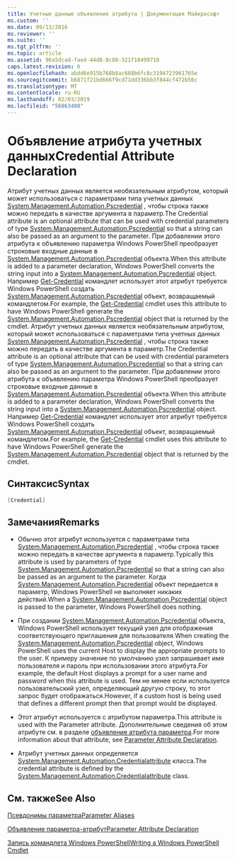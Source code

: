 ```yaml
---
title: Учетные данные объявление атрибута | Документация Майкрософт
ms.custom: ''
ms.date: 09/13/2016
ms.reviewer: ''
ms.suite: ''
ms.tgt_pltfrm: ''
ms.topic: article
ms.assetid: 96a5dcad-faed-44d8-8c80-321f10499710
caps.latest.revision: 6
ms.openlocfilehash: abdd6e915b768b8ac688b6fc8c3194723961765e
ms.sourcegitcommit: b6871f21bd666f9cd71dd336bb3f844cf472b56c
ms.translationtype: MT
ms.contentlocale: ru-RU
ms.lasthandoff: 02/03/2019
ms.locfileid: "56863400"
---
```

# <a name="credential-attribute-declaration"></a><span data-ttu-id="36614-102">Объявление атрибута учетных данных</span><span class="sxs-lookup"><span data-stu-id="36614-102">Credential Attribute Declaration</span></span>

<span data-ttu-id="36614-103">Атрибут учетных данных является необязательным атрибутом, который может использоваться с параметрами типа учетных данных [System.Management.Automation.Pscredential](/dotnet/api/System.Management.Automation.PSCredential) , чтобы строка также можно передать в качестве аргумента в параметр.</span><span class="sxs-lookup"><span data-stu-id="36614-103">The Credential attribute is an optional attribute that can be used with credential parameters of type [System.Management.Automation.Pscredential](/dotnet/api/System.Management.Automation.PSCredential) so that a string can also be passed as an argument to the parameter.</span></span> <span data-ttu-id="36614-104">При добавлении этого атрибута к объявлению параметра Windows PowerShell преобразует строковые входные данные в [System.Management.Automation.Pscredential](/dotnet/api/System.Management.Automation.PSCredential) объекта.</span><span class="sxs-lookup"><span data-stu-id="36614-104">When this attribute is added to a parameter declaration, Windows PowerShell converts the string input into a [System.Management.Automation.Pscredential](/dotnet/api/System.Management.Automation.PSCredential) object.</span></span> <span data-ttu-id="36614-105">Например [Get-Credential](/powershell/module/Microsoft.PowerShell.Security/Get-Credential) командлет использует этот атрибут требуется Windows PowerShell создать [System.Management.Automation.Pscredential](/dotnet/api/System.Management.Automation.PSCredential) объект, возвращаемый командлетом.</span><span class="sxs-lookup"><span data-stu-id="36614-105">For example, the [Get-Credential](/powershell/module/Microsoft.PowerShell.Security/Get-Credential) cmdlet uses this attribute to have Windows PowerShell generate the [System.Management.Automation.Pscredential](/dotnet/api/System.Management.Automation.PSCredential) object that is returned by the cmdlet.</span></span>
<span data-ttu-id="36614-106">Атрибут учетных данных является необязательным атрибутом, который может использоваться с параметрами типа учетных данных [System.Management.Automation.Pscredential](/dotnet/api/System.Management.Automation.PSCredential) , чтобы строка также можно передать в качестве аргумента в параметр.</span><span class="sxs-lookup"><span data-stu-id="36614-106">The Credential attribute is an optional attribute that can be used with credential parameters of type [System.Management.Automation.Pscredential](/dotnet/api/System.Management.Automation.PSCredential) so that a string can also be passed as an argument to the parameter.</span></span> <span data-ttu-id="36614-107">При добавлении этого атрибута к объявлению параметра Windows PowerShell преобразует строковые входные данные в [System.Management.Automation.Pscredential](/dotnet/api/System.Management.Automation.PSCredential) объекта.</span><span class="sxs-lookup"><span data-stu-id="36614-107">When this attribute is added to a parameter declaration, Windows PowerShell converts the string input into a [System.Management.Automation.Pscredential](/dotnet/api/System.Management.Automation.PSCredential) object.</span></span> <span data-ttu-id="36614-108">Например [Get-Credential](/powershell/module/Microsoft.PowerShell.Security/Get-Credential) командлет использует этот атрибут требуется Windows PowerShell создать [System.Management.Automation.Pscredential](/dotnet/api/System.Management.Automation.PSCredential) объект, возвращаемый командлетом.</span><span class="sxs-lookup"><span data-stu-id="36614-108">For example, the [Get-Credential](/powershell/module/Microsoft.PowerShell.Security/Get-Credential) cmdlet uses this attribute to have Windows PowerShell generate the [System.Management.Automation.Pscredential](/dotnet/api/System.Management.Automation.PSCredential) object that is returned by the cmdlet.</span></span>

## <a name="syntax"></a><span data-ttu-id="36614-109">Синтаксис</span><span class="sxs-lookup"><span data-stu-id="36614-109">Syntax</span></span>

```csharp
[Credential]
```

## <a name="remarks"></a><span data-ttu-id="36614-110">Замечания</span><span class="sxs-lookup"><span data-stu-id="36614-110">Remarks</span></span>

- <span data-ttu-id="36614-111">Обычно этот атрибут используется с параметрами типа [System.Management.Automation.Pscredential](/dotnet/api/System.Management.Automation.PSCredential) , чтобы строка также можно передать в качестве аргумента в параметр.</span><span class="sxs-lookup"><span data-stu-id="36614-111">Typically this attribute is used by parameters of type [System.Management.Automation.Pscredential](/dotnet/api/System.Management.Automation.PSCredential) so that a string can also be passed as an argument to the parameter.</span></span> <span data-ttu-id="36614-112">Когда [System.Management.Automation.Pscredential](/dotnet/api/System.Management.Automation.PSCredential) объект передается в параметр, Windows PowerShell не выполняет никаких действий.</span><span class="sxs-lookup"><span data-stu-id="36614-112">When a [System.Management.Automation.Pscredential](/dotnet/api/System.Management.Automation.PSCredential) object is passed to the parameter, Windows PowerShell does nothing.</span></span>

- <span data-ttu-id="36614-113">При создании [System.Management.Automation.Pscredential](/dotnet/api/System.Management.Automation.PSCredential) объекта, Windows PowerShell использует текущий узел для отображения соответствующего приглашения для пользователя.</span><span class="sxs-lookup"><span data-stu-id="36614-113">When creating the [System.Management.Automation.Pscredential](/dotnet/api/System.Management.Automation.PSCredential) object, Windows PowerShell uses the current Host to display the appropriate prompts to the user.</span></span> <span data-ttu-id="36614-114">К примеру значение по умолчанию узел запрашивает имя пользователя и пароль при использовании этого атрибута.</span><span class="sxs-lookup"><span data-stu-id="36614-114">For example, the default Host displays a prompt for a user name and password when this attribute is used.</span></span> <span data-ttu-id="36614-115">Тем не менее если используется пользовательский узел, определяющий другую строку, то этот запрос будет отображаться.</span><span class="sxs-lookup"><span data-stu-id="36614-115">However, if a custom host is being used that defines a different prompt then that prompt would be displayed.</span></span>

- <span data-ttu-id="36614-116">Этот атрибут используется с атрибутом параметра.</span><span class="sxs-lookup"><span data-stu-id="36614-116">This attribute is used with the Parameter attribute.</span></span> <span data-ttu-id="36614-117">Дополнительные сведения об этом атрибуте см. в разделе [объявление атрибута параметра](./parameter-attribute-declaration.md).</span><span class="sxs-lookup"><span data-stu-id="36614-117">For more information about that attribute, see [Parameter Attribute Declaration](./parameter-attribute-declaration.md).</span></span>

- <span data-ttu-id="36614-118">Атрибут учетных данных определяется [System.Management.Automation.Credentialattribute](/dotnet/api/System.Management.Automation.CredentialAttribute) класса.</span><span class="sxs-lookup"><span data-stu-id="36614-118">The credential attribute is defined by the [System.Management.Automation.Credentialattribute](/dotnet/api/System.Management.Automation.CredentialAttribute) class.</span></span>

## <a name="see-also"></a><span data-ttu-id="36614-119">См. также</span><span class="sxs-lookup"><span data-stu-id="36614-119">See Also</span></span>

[<span data-ttu-id="36614-120">Псевдонимы параметра</span><span class="sxs-lookup"><span data-stu-id="36614-120">Parameter Aliases</span></span>](./parameter-aliases.md)

[<span data-ttu-id="36614-121">Объявление параметра-атрибут</span><span class="sxs-lookup"><span data-stu-id="36614-121">Parameter Attribute Declaration</span></span>](./parameter-attribute-declaration.md)

[<span data-ttu-id="36614-122">Запись командлета Windows PowerShell</span><span class="sxs-lookup"><span data-stu-id="36614-122">Writing a Windows PowerShell Cmdlet</span></span>](./writing-a-windows-powershell-cmdlet.md)
